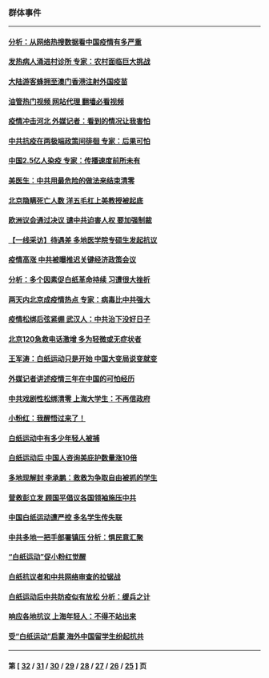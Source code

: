 ### 群体事件
---
#### [分析：从网络热搜数据看中国疫情有多严重](../../pages/ncid279/n13893186.md?12290445) 
#### [发热病人涌进村诊所 专家：农村面临巨大挑战](../../pages/ncid279/n13892271.md?12290445) 
#### [大陆游客蜂拥至澳门香港注射外国疫苗](../../pages/ncid279/n13892276.md?12290445) 
#### [油管热门视频 网站代理 翻墙必看视频](http://138.2.39.72:81/youtube.html?epic-marker?12290445)
#### [疫情冲击河北 外媒记者：看到的情况让我害怕](../../pages/ncid279/n13891260.md?12290445) 
#### [中共抗疫在两极端政策间徘徊 专家：后果可怕](../../pages/ncid279/n13891235.md?12290445) 
#### [中国2.5亿人染疫 专家：传播速度前所未有](../../pages/ncid279/n13890708.md?12290445) 
#### [美医生：中共用最危险的做法来结束清零](../../pages/ncid279/n13889983.md?12290445) 
#### [北京隐瞒死亡人数 洋五毛杠上美教授被起底](../../pages/ncid279/n13886904.md?12290445) 
#### [欧洲议会通过决议 谴中共迫害人权 要加强制裁](../../pages/ncid279/n13885670.md?12290445) 
#### [【一线采访】待遇差 多地医学院专硕生发起抗议](../../pages/ncid279/n13883914.md?12290445) 
#### [疫情高涨 中共被曝推迟关键经济政策会议](../../pages/ncid279/n13884170.md?12290445) 
#### [分析：多个因素促白纸革命持续 习遭很大挫折](../../pages/ncid279/n13872455.md?12290445) 
#### [两天内北京成疫情热点 专家：病毒比中共强大](../../pages/ncid279/n13883440.md?12290445) 
#### [疫情松绑后弦紧绷 武汉人：中共治下没好日子](../../pages/ncid279/n13882348.md?12290445) 
#### [北京120急救电话激增 多为轻微或无症状者](../../pages/ncid279/n13882340.md?12290445) 
#### [王军涛：白纸运动只是开始 中国大变局说变就变](../../pages/ncid279/n13882183.md?12290445) 
#### [外媒记者讲述疫情三年在中国的可怕经历](../../pages/ncid279/n13881853.md?12290445) 
#### [中共戏剧性松绑清零 上海大学生：不再信政府](../../pages/ncid279/n13880836.md?12290445) 
#### [小粉红：我醒悟过来了！](../../pages/ncid279/n13881756.md?12290445) 
#### [白纸运动中有多少年轻人被捕](../../pages/ncid279/n13881065.md?12290445) 
#### [白纸运动后 中国人咨询美庇护数量涨10倍](../../pages/ncid279/n13881172.md?12290445) 
#### [多地现解封 李承鹏：救救为争取自由被抓的学生](../../pages/ncid279/n13876918.md?12290445) 
#### [营救彭立发 顾国平倡议各国领袖施压中共](../../pages/ncid279/n13878701.md?12290445) 
#### [中国白纸运动遭严控 多名学生传失联](../../pages/ncid279/n13878652.md?12290445) 
#### [中共多地一把手部署镇压 分析：惧民意汇聚](../../pages/ncid279/n13878085.md?12290445) 
#### [“白纸运动”促小粉红觉醒](../../pages/ncid279/n13877842.md?12290445) 
#### [白纸抗议者和中共网络审查的拉锯战](../../pages/ncid279/n13877688.md?12290445) 
#### [白纸运动后中共防疫似有放松 分析：缓兵之计](../../pages/ncid279/n13877425.md?12290445) 
#### [响应各地抗议 上海年轻人：不得不站出来](../../pages/ncid279/n13876261.md?12290445) 
#### [受“白纸运动”启蒙 海外中国留学生纷起抗共](../../pages/ncid279/n13876919.md?12290445) 

---
#### 第 [ [32](./32.md?12290445) / [31](./31.md?12290445) / [30](./30.md?12290445) / [29](./29.md?12290445) / [28](./28.md?12290445) / [27](./27.md?12290445) / [26](./26.md?12290445) / [25](./25.md?12290445) ] 页
